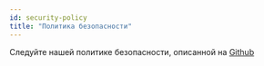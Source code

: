 ```yaml
---
id: security-policy
title: "Политика безопасности"
---
```


Следуйте нашей политике безопасности, описанной на [Github](https://github.com/verdaccio/verdaccio/security/policy)